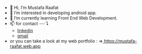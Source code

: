 - 👋 Hi, I’m Mustafa Raafat
- 👀 I’m interested in developing android app.
- 🌱 I’m currently learning Front End Web Development.
- 📫 for contact ---↴
  <ul>
    <li>
      <a href="https://www.linkedin.com/in/mustafa-raafat-hussein-276b42183">linkedin</a>
    <li>
      <a href="mustafa.raft2@gmail.com">gmail</a>
  </ul>
- or you can take a look at my web portfolio : ⇒<a href=" https://mustafa-raafat.web.app/"> https://mustafa-raafat.web.app</a>
<!--- 💞️ I’m looking to collaborate on ...--->
<!---
MustafaRaafat/MustafaRaafat is a ✨ special ✨ repository because its `README.md` (this file) appears on your GitHub profile.
You can click the Preview link to take a look at your changes.
--->
